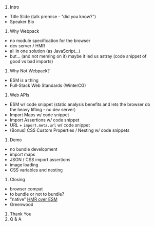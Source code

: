 1. Intro
  - Title Slide (talk premise - "did you know?")
  - Speaker Bio
1. Why Webpack
  - no module specification for the browser
  - dev server / HMR
  - all in one solution (as JavaScript...)
  - but... (and not meming on it) maybe it led us astray (code snippet of good vs bad imports)
1. Why Not Webpack?
  - ESM is a thing
  - Full-Stack Web Standards (WinterCG)
1. Web APIs
  - ESM w/ code snippet (static analysis benefits and lets the browser do the heavy lifting - no dev server)
  - Import Maps w/ code snippet
  - Import Assertions w/ code snippet
  - URL + `import.meta.url` w/ code snippet
  - (Bonus) CSS Custom Properties / Nesting w/ code snippets
1. Demo
  - no bundle development
  - import maps
  - JSON / CSS import assertions
  - image loading
  - CSS variables and nesting
1. Closing
  - browser compat
  - to bundle or not to bundle?
  - "native" [HMR over ESM](https://vitejs.dev/guide/api-hmr.html)
  - Greenwood
1. Thank You
1. Q & A 